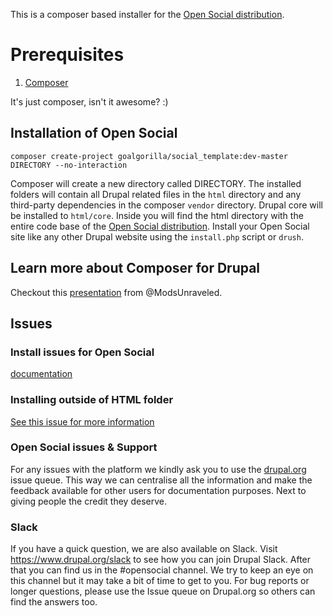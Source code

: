 This is a composer based installer for the [Open Social distribution](https://www.drupal.org/project/social).

# Prerequisites

1. [Composer](https://getcomposer.org/download/)

It's just composer, isn't it awesome? :)

## Installation of Open Social

```
composer create-project goalgorilla/social_template:dev-master DIRECTORY --no-interaction
```

Composer will create a new directory called DIRECTORY.
The installed folders will contain all Drupal related files in the `html`
directory and any third-party dependencies in the composer `vendor` directory.
Drupal core will be installed to `html/core`. Inside you will find the
html directory with the entire code base of the [Open Social distribution](https://www.drupal.org/project/social).
Install your Open Social site like any other Drupal website using the `install.php` script or `drush`.

## Learn more about Composer for Drupal

Checkout this [presentation](https://docs.google.com/presentation/d/1gxcxT6o47xVrfsZ7ZSQKjBRT-gfE54A1Z9kjvvGHwCo/edit#slide=id.p) from @ModsUnraveled.

## Issues

### Install issues for Open Social
[documentation](https://www.drupal.org/docs/8/distributions/open-social/installing-and-updating)

### Installing outside of HTML folder
[See this issue for more information](https://www.drupal.org/project/social/issues/2792543#comment-11591981)

### Open Social issues & Support
For any issues with the platform we kindly ask you to use the [drupal.org](https://www.drupal.org/project/issues/social) issue queue.
This way we can centralise all the information and make the feedback available 
for other users for documentation purposes. Next to giving people the credit they deserve.

### **Slack**
If you have a quick question, we are also available on Slack. Visit https://www.drupal.org/slack to see how you can join Drupal Slack. After that you can find us in the #opensocial channel. We try to keep an eye on this channel but it may take a bit of time to get to you. For bug reports or longer questions, please use the Issue queue on Drupal.org so others can find the answers too.
